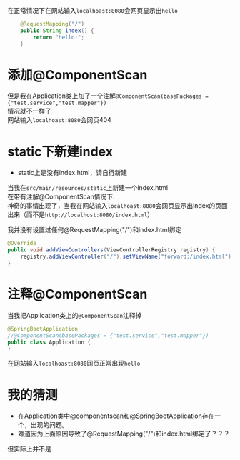 


在正常情况下在网站输入`localhoast:8080`会网页显示出`hello`
```java
    @RequestMapping("/")
    public String index() {
        return "hello!";
    }
```

#  添加@ComponentScan
但是我在Application类上加了一个注解`@ComponentScan(basePackages = {"test.service","test.mapper"})`  
情况就不一样了  
网站输入`localhoast:8080`会网页404

#  static下新建index
* static上是没有index.html，请自行新建

当我在`src/main/resources/static`上新建一个index.html  
在带有注解@ComponentScan情况下:    
神奇的事情出现了，当我在网站输入`localhoast:8080`会网页显示出index的页面出来（而不是`http://localhost:8080/index.html`）

我并没有设置过任何@RequestMapping("/")和index.html绑定
```java
@Override 
public void addViewControllers(ViewControllerRegistry registry) { 
    registry.addViewController("/").setViewName("forward:/index.html"); 
}
```

# 注释@ComponentScan

当我把Application类上的`@ComponentScan`注释掉
```java
@SpringBootApplication
//@ComponentScan(basePackages = {"test.service","test.mapper"})
public class Application {
}
```
在网站输入`localhoast:8080`网页正常出现`hello`


#  我的猜测
* 在Application类中@componentscan和@SpringBootApplication存在一个，出现的问题。
* 难道因为上面原因导致了@RequestMapping("/")和index.html绑定了？？？

但实际上并不是
